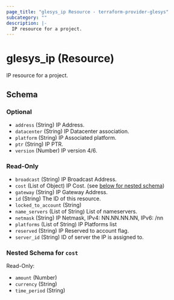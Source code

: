 ```yaml
---
page_title: "glesys_ip Resource - terraform-provider-glesys"
subcategory: ""
description: |-
  IP resource for a project.
---
```

# glesys_ip (Resource)
IP resource for a project.

<!-- schema generated by tfplugindocs -->
## Schema

### Optional

- `address` (String) IP Address.
- `datacenter` (String) IP Datacenter association.
- `platform` (String) IP Associated platform.
- `ptr` (String) IP PTR.
- `version` (Number) IP version 4/6.

### Read-Only

- `broadcast` (String) IP Broadcast Address.
- `cost` (List of Object) IP Cost. (see [below for nested schema](#nestedatt--cost))
- `gateway` (String) IP Gateway Address.
- `id` (String) The ID of this resource.
- `locked_to_account` (String)
- `name_servers` (List of String) List of nameservers.
- `netmask` (String) IP Netmask, IPv4: NN.NN.NN.NN, IPv6: /nn
- `platforms` (List of String) IP Platforms list
- `reserved` (String) IP Reserved to account flag.
- `server_id` (String) ID of server the IP is assigned to.

<a id="nestedatt--cost"></a>
### Nested Schema for `cost`

Read-Only:

- `amount` (Number)
- `currency` (String)
- `time_period` (String)

